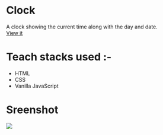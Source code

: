 # Clock
A clock showing the current time along with the day and date.</br>
[View it](https://cssandjsclock.netlify.app/)

# Teach stacks used :-
- HTML
- CSS
- Vanilla JavaScript

# Sreenshot
<img src="https://user-images.githubusercontent.com/56690856/89121363-e4d03c80-d4db-11ea-9aa7-a482cba50eb0.png">
